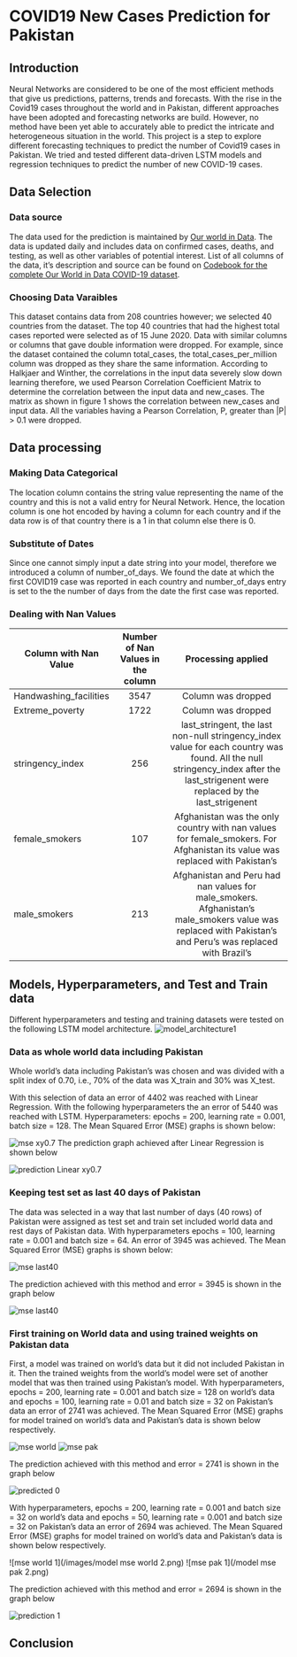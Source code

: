 # COVID19 New Cases Prediction for Pakistan

## Introduction
Neural Networks are considered to be one of the most efficient methods that give us predictions, patterns, trends and forecasts. With the rise in the Covid19 cases throughout the world and in Pakistan, different approaches have been adopted and forecasting networks are build. However, no method have been yet able to accurately able to predict the intricate and heterogeneous situation in the world. This project is a step to explore different forecasting techniques to predict the number of Covid19 cases in Pakistan. We tried and tested different data-driven LSTM models and regression techniques to predict the number of new COVID-19 cases.

## Data Selection

### Data source
The data used for the prediction is maintained by [Our world in Data](https://ourworldindata.org/coronavirus). The data is updated daily and includes data on confirmed cases, deaths, and testing, as well as other variables of potential interest. List of all columns of the data, it’s description and source can be found on [Codebook for the complete Our World in Data COVID-19 dataset]( https://github.com/owid/covid-19-data/blob/master/public/data/owid-covid-data-codebook.md). 

### Choosing Data Varaibles
This dataset contains data from 208 countries however; we selected 40 countries from the dataset. The top 40 countries that had the highest total cases reported were selected as of 15 June 2020. 
Data with similar columns or columns that gave double information were dropped. For example, since the dataset contained the column total_cases, the total_cases_per_million column was dropped as they share the same information.
According to Halkjaer and Winther, the correlations in the input data severely slow down learning therefore, we used Pearson Correlation Coefficient Matrix to determine the correlation between the input data and new_cases.
The matrix as shown in figure 1 shows the correlation between new_cases and input data. All the variables having a Pearson Correlation, P, greater than |P| > 0.1 were dropped.

## Data processing

### Making Data Categorical
The location column contains the string value representing the name of the country and this is not a valid entry for Neural Network. Hence, the location column is one hot encoded by having a column for each country and if the data row is of that country there is a 1 in that column else there is 0.

### Substitute of Dates
Since one cannot simply input a date string into your model, therefore we introduced a column of number_of_days. We found the date at which the first COVID19 case was reported in each country and number_of_days entry is set to the the number of days from the date the first case was reported.

### Dealing with Nan Values
| Column with Nan Value | Number of Nan Values in the column | Processing applied |
 --------------------- | :----------------------------------: |:----------------: |
| Handwashing_facilities| 3547 | Column was dropped |
| Extreme_poverty| 1722 | Column was dropped |
| stringency_index | 256 | last_stringent, the last non-null stringency_index value for each country was found. All the null stringency_index after the last_strigenent were replaced by the last_strigenent |
| female_smokers | 107 | Afghanistan was the only country with nan values for female_smokers. For Afghanistan its value was replaced with Pakistan’s|
| male_smokers | 213 | Afghanistan and Peru had nan values for male_smokers. Afghanistan’s male_smokers value was replaced with Pakistan’s and Peru’s was replaced with Brazil’s |


## Models, Hyperparameters, and Test and Train data
Different hyperparameters and testing and training datasets were tested on the following LSTM model architecture.
![model_architecture1](/images/model_architecture1.png)

### Data as whole world data including Pakistan
Whole world’s data including Pakistan’s was chosen and was divided with a split index of 0.70, i.e., 70% of the data was X_train and 30% was X_test.

With this selection of data an error of 4402 was reached with Linear Regression.
With the following hyperparameters the an error of  5440 was reached with LSTM.
Hyperparameters: epochs = 200, learning rate = 0.001, batch size = 128.
The  Mean Squared Error (MSE) graphs is shown below:

![mse xy0.7](/images/xy0.7mse.png)
The prediction graph achieved after Linear Regression is shown below

![prediction Linear xy0.7](/images/xy0.7_linearRegression.png)

### Keeping test set as last 40 days of Pakistan

The data was selected in a way that last number of days (40 rows) of Pakistan were assigned as test set and train set included world data and rest days of Pakistan data.
With hyperparameters epochs = 100, learning rate = 0.001 and batch size = 64. An error of 3945 was achieved. The Mean Squared Error (MSE) graphs is shown below:

![mse last40](/images/last40_mse.png) <br/>

The prediction achieved with this method and error = 3945 is shown in the graph below 

![mse last40](/images/last40prediction.png)

### First training on World data and using trained weights on Pakistan data
First, a model was trained on world’s data but it did not included Pakistan in it. Then the trained weights from the world’s model were set of another model that was then trained using Pakistan’s model. 
With hyperparameters, epochs = 200, learning rate = 0.001 and batch size = 128 on world’s data and epochs = 100, learning rate = 0.01 and batch size = 32 on Pakistan’s data an error of 2741 was achieved.
The Mean Squared Error (MSE) graphs for model trained on world’s data and Pakistan’s data is shown below respectively.

![mse world](/images/world_model_mse.png)
![mse pak](/images/pak_model_mse.png)

The prediction achieved with this method and error = 2741 is shown in the graph below

![predicted 0](/images/world_pak_predicted.png)

With hyperparameters, epochs = 200, learning rate = 0.001 and batch size = 32 on world’s data and epochs = 50, learning rate = 0.001 and batch size = 32 on Pakistan’s data an error of 2694 was achieved.
The Mean Squared Error (MSE) graphs for model trained on world’s data and Pakistan’s data is shown below respectively.

![mse world 1](/images/model mse world 2.png)
![mse pak 1](/model mse pak 2.png)

The prediction achieved with this method and error = 2694 is shown in the graph below

![prediction 1](/images/world_pak_predicted2.png)

## Conclusion



